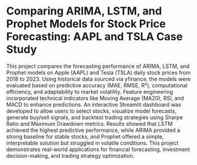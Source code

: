 # Comparing ARIMA, LSTM, and Prophet Models for Stock Price Forecasting: AAPL and TSLA Case Study

This project compares the forecasting performance of ARIMA, LSTM, and Prophet models on Apple (AAPL) and Tesla (TSLA) daily stock prices from 2018 to 2023. Using historical data sourced via yfinance, the models were evaluated based on predictive accuracy (MAE, RMSE, R²), computational efficiency, and adaptability to market volatility. Feature engineering incorporated technical indicators like Moving Average (MA20), RSI, and MACD to enhance predictions. An interactive Streamlit dashboard was developed to allow users to select stocks, visualize model forecasts, generate buy/sell signals, and backtest trading strategies using Sharpe Ratio and Maximum Drawdown metrics. Results showed that LSTM achieved the highest predictive performance, while ARIMA provided a strong baseline for stable stocks, and Prophet offered a simple, interpretable solution but struggled in volatile conditions. This project demonstrates real-world applications for financial forecasting, investment decision-making, and trading strategy optimization.
